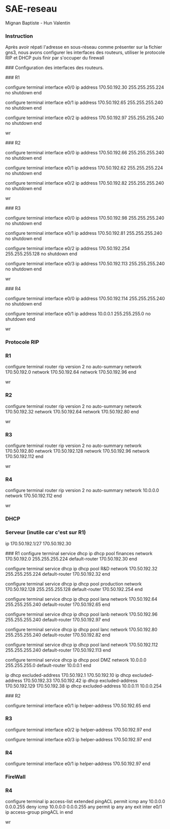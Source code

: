 # SAE-reseau
Mignan Baptiste - Hun Valentin
### Instruction
Après avoir répati l'adresse en sous-réseau comme présenter sur la fichier gns3, nous avons configurer les interfaces des routeurs, utiliser le protocole RIP et DHCP puis finir par s'occuper du firewall

### Configuration des interfaces des routeurs.

### R1

configure terminal
interface e0/0
ip address 170.50.192.30 255.255.255.224
no shutdown
end

configure terminal
interface e0/1
ip address 170.50.192.65 255.255.255.240
no shutdown
end

configure terminal
interface e0/2
ip address 170.50.192.97 255.255.255.240
no shutdown
end

wr

### R2

configure terminal
interface e0/0
ip address 170.50.192.66 255.255.255.240
no shutdown
end

configure terminal
interface e0/1
ip address 170.50.192.62 255.255.255.224
no shutdown
end

configure terminal
interface e0/2
ip address 170.50.192.82 255.255.255.240
no shutdown
end

wr

### R3

configure terminal
interface e0/0
ip address 170.50.192.98 255.255.255.240
no shutdown
end

configure terminal
interface e0/1
ip address 170.50.192.81 255.255.255.240
no shutdown
end

configure terminal
interface e0/2
ip address 170.50.192.254 255.255.255.128
no shutdown
end

configure terminal
interface e0/3
ip address 170.50.192.113 255.255.255.240
no shutdown
end

wr

### R4

configure terminal
interface e0/0
ip address 170.50.192.114 255.255.255.240
no shutdown
end

configure terminal
interface e0/1
ip address 10.0.0.1 255.255.255.0
no shutdown
end

wr

### Protocole RIP

### R1

configure terminal
router rip
version 2
no auto-summary
network 170.50.192.0
network 170.50.192.64
network 170.50.192.96
end

wr

### R2

configure terminal
router rip
version 2
no auto-summary
network 170.50.192.32
network 170.50.192.64
network 170.50.192.80
end

wr

### R3

configure terminal
router rip
version 2
no auto-summary
network 170.50.192.80
network 170.50.192.128
network 170.50.192.96
network 170.50.192.112
end

wr

### R4

configure terminal
router rip
version 2
no auto-summary
network 10.0.0.0
network 170.50.192.112
end

wr

### DHCP

### Serveur (inutile car c'est sur R1)
ip 170.50.192.1/27 170.50.192.30

### R1
configure terminal
service dhcp
ip dhcp pool finances
network 170.50.192.0 255.255.255.224
default-router 170.50.192.30
end

configure terminal
service dhcp
ip dhcp pool R&D
network 170.50.192.32 255.255.255.224
default-router 170.50.192.32
end

configure terminal
service dhcp
ip dhcp pool production
network 170.50.192.128 255.255.255.128
default-router 170.50.192.254
end

configure terminal
service dhcp
ip dhcp pool lana
network 170.50.192.64 255.255.255.240
default-router 170.50.192.65
end

configure terminal
service dhcp
ip dhcp pool lanb
network 170.50.192.96 255.255.255.240
default-router 170.50.192.97
end

configure terminal
service dhcp
ip dhcp pool lanc
network 170.50.192.80 255.255.255.240
default-router 170.50.192.82
end

configure terminal
service dhcp
ip dhcp pool land
network 170.50.192.112 255.255.255.240
default-router 170.50.192.113
end

configure terminal
service dhcp
ip dhcp pool DMZ
network 10.0.0.0 255.255.255.0
default-router 10.0.0.1
end

ip dhcp excluded-address 170.50.192.1 170.50.192.10
ip dhcp excluded-address 170.50.192.33 170.50.192.42
ip dhcp excluded-address 170.50.192.129 170.50.192.38
ip dhcp excluded-address 10.0.0.11 10.0.0.254

### R2

configure terminal
interface e0/1
ip helper-address 170.50.192.65
end

### R3

configure terminal
interface e0/2
ip helper-address 170.50.192.97
end

configure terminal
interface e0/3
ip helper-address 170.50.192.97
end

### R4

configure terminal
interface e0/1
ip helper-address 170.50.192.97
end

### FireWall

### R4

configure terminal
ip access-list extended pingACL
permit icmp any 10.0.0.0 0.0.0.255
deny icmp 10.0.0.0 0.0.0.255 any
permit ip any any
exit
inter e0/1
ip access-group pingACL in
end

wr

